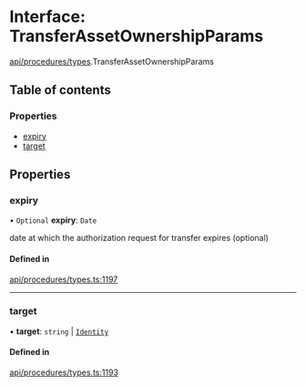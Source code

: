 # Interface: TransferAssetOwnershipParams

[api/procedures/types](../wiki/api.procedures.types).TransferAssetOwnershipParams

## Table of contents

### Properties

- [expiry](../wiki/api.procedures.types.TransferAssetOwnershipParams#expiry)
- [target](../wiki/api.procedures.types.TransferAssetOwnershipParams#target)

## Properties

### expiry

• `Optional` **expiry**: `Date`

date at which the authorization request for transfer expires (optional)

#### Defined in

[api/procedures/types.ts:1197](https://github.com/PolymeshAssociation/polymesh-sdk/blob/88db4a91/src/api/procedures/types.ts#L1197)

___

### target

• **target**: `string` \| [`Identity`](../wiki/api.entities.Identity.Identity)

#### Defined in

[api/procedures/types.ts:1193](https://github.com/PolymeshAssociation/polymesh-sdk/blob/88db4a91/src/api/procedures/types.ts#L1193)
